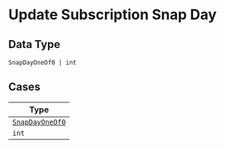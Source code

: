 
# Update Subscription Snap Day

## Data Type

`SnapDayOneOf0 | int`

## Cases

| Type |
|  --- |
| [`SnapDayOneOf0`](../../../doc/models/snap-day-one-of-0.md) |
| `int` |

